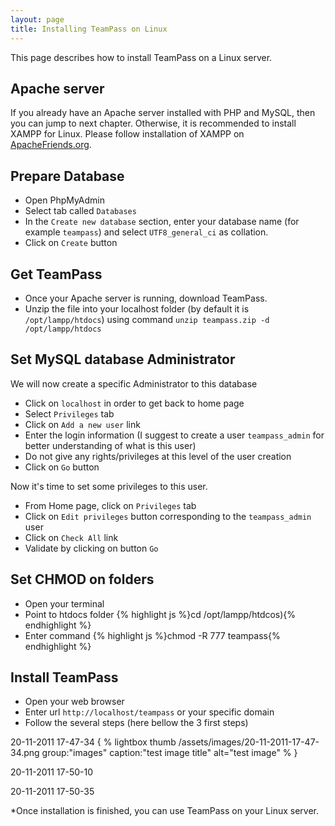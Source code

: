 ```yaml
---
layout: page
title: Installing TeamPass on Linux
---
```


<p class="message">
    This page describes how to install TeamPass on a Linux server.
</p>


## Apache server

If you already have an Apache server installed with PHP and MySQL, then you can jump to next chapter. Otherwise, it is recommended to install XAMPP for Linux.
Please follow installation of XAMPP on [ApacheFriends.org](http://www.ApacheFriends.org).

## Prepare Database

* Open PhpMyAdmin
* Select tab called `Databases`
* In the `Create new database` section, enter your database name (for example `teampass`) and select `UTF8_general_ci` as collation.
* Click on `Create` button

## Get TeamPass

* Once your Apache server is running, download TeamPass.
* Unzip the file into your localhost folder (by default it is `/opt/lampp/htdocs`) using command `unzip teampass.zip -d /opt/lampp/htdocs`


## Set MySQL database Administrator

We will now create a specific Administrator to this database
* Click on `localhost` in order to get back to home page
* Select `Privileges` tab
* Click on `Add a new user` link
* Enter the login information (I suggest to create a user `teampass_admin` for better understanding of what is this user)
* Do not give any rights/privileges at this level of the user creation
* Click on `Go` button

Now it's time to set some privileges to this user.

* From Home page, click on `Privileges` tab
* Click on `Edit privileges` button corresponding to the `teampass_admin` user
* Click on `Check All` link
* Validate by clicking on button `Go`

## Set CHMOD on folders

* Open your terminal
* Point to htdocs folder 
{% highlight js %}cd /opt/lampp/htdcos){% endhighlight %}
* Enter command 
{% highlight js %}chmod -R 777 teampass{% endhighlight %}

## Install TeamPass

* Open your web browser
* Enter url `http://localhost/teampass` or your specific domain
* Follow the several steps (here bellow the 3 first steps)

20-11-2011 17-47-34	
{ % lightbox thumb /assets/images/20-11-2011-17-47-34.png group:"images" caption:"test image title" alt="test image" % }

20-11-2011 17-50-10	

20-11-2011 17-50-35	

*Once installation is finished, you can use TeamPass on your Linux server.

